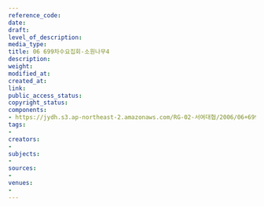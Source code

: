 ```yaml
---
reference_code: 
date: 
draft: 
level_of_description: 
media_type: 
title: 06 699차수요집회-소원나무4
description: 
weight: 
modified_at: 
created_at: 
link: 
public_access_status: 
copyright_status: 
components:
- https://jydh.s3.ap-northeast-2.amazonaws.com/RG-02-서여대협/2006/06+699차수요집회-소원나무4.jpg
tags:
- 
creators:
- 
subjects:
- 
sources:
- 
venues:
- 
---
```

